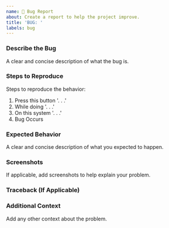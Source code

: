 ```yaml
---
name: 🐛 Bug Report
about: Create a report to help the project improve.
title: 'BUG: '
labels: bug
---
```

### Describe the Bug
A clear and concise description of what the bug is.

### Steps to Reproduce
Steps to reproduce the behavior:
1. Press this button '. . .'
2. While doing '. . .'
3. On this system '. . .'
4. Bug Occurs

### Expected Behavior
A clear and concise description of what you expected to happen.

### Screenshots
If applicable, add screenshots to help explain your problem.

### Traceback (If Applicable)

### Additional Context
Add any other context about the problem.